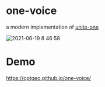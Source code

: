 # one-voice
a modern implementation of [unite-one](https://github.com/optgeo/unite-one)

![ 2021-06-19 8 46 58](https://user-images.githubusercontent.com/18297/122625119-6cb43a80-d0de-11eb-85e3-54383460d98d.jpg)

# Demo
https://optgeo.github.io/one-voice/
